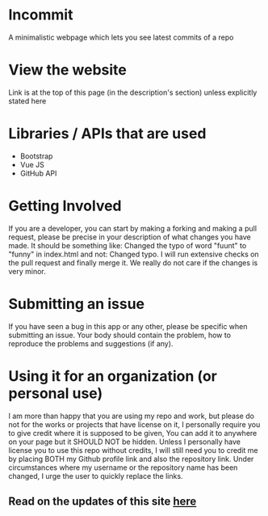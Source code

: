 # Incommit
A minimalistic webpage which lets you see latest commits of a repo

# View the website
Link is at the top of this page (in the description's section) unless explicitly stated here

# Libraries / APIs that are used
- Bootstrap
- Vue JS
- GitHub API

# Getting Involved
If you are a developer, you can start by making a forking and making a pull request, please be precise in your description of what changes you have made. It should be something like: Changed the typo of word "fuunt" to "funny" in index.html and not: Changed typo. I will run extensive checks on the pull request and finally merge it. We really do not care if the changes is very minor.

# Submitting an issue
If you have seen a bug in this app or any other, please be specific when submitting an issue. Your body should contain the problem, how to reproduce the problems and suggestions (if any).

# Using it for an organization (or personal use)
I am more than happy that you are using my repo and work, but please do not for the works or projects that have license on it, I personally require you to give credit where it is supposed to be given, You can add it to anywhere on your page but it SHOULD NOT be hidden. Unless I personally have license you to use this repo without credits, I will still need you to credit me by placing BOTH my Github profile link and also the repository link. Under circumstances where my username or the repository name has been changed, I urge the user to quickly replace the links.

## Read on the updates of this site [here](https://autonabil.github.io/todos.txt)

